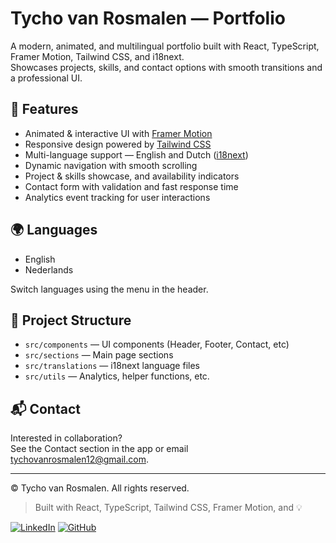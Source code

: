 # Tycho van Rosmalen — Portfolio

A modern, animated, and multilingual portfolio built with React, TypeScript, Framer Motion, Tailwind CSS, and i18next.  
Showcases projects, skills, and contact options with smooth transitions and a professional UI.

## 🚀 Features

- Animated & interactive UI with [Framer Motion](https://www.framer.com/motion/)
- Responsive design powered by [Tailwind CSS](https://tailwindcss.com/)
- Multi-language support — English and Dutch ([i18next](https://www.i18next.com/))
- Dynamic navigation with smooth scrolling
- Project & skills showcase, and availability indicators
- Contact form with validation and fast response time
- Analytics event tracking for user interactions

## 🌍 Languages

- English
- Nederlands

Switch languages using the menu in the header.

## 📁 Project Structure

- `src/components` — UI components (Header, Footer, Contact, etc)
- `src/sections` — Main page sections
- `src/translations` — i18next language files
- `src/utils` — Analytics, helper functions, etc.

## 📬 Contact

Interested in collaboration?  
See the Contact section in the app or email [tychovanrosmalen12@gmail.com](mailto:tychovanrosmalen12@gmail.com).

---

© Tycho van Rosmalen. All rights reserved.

> Built with React, TypeScript, Tailwind CSS, Framer Motion, and 💡

[![LinkedIn](https://img.shields.io/badge/LinkedIn-Connect-blue)](https://www.linkedin.com/in/tycho-van-rosmalen/)
[![GitHub](https://img.shields.io/badge/GitHub-tychovr-black)](https://github.com/tychovr)

